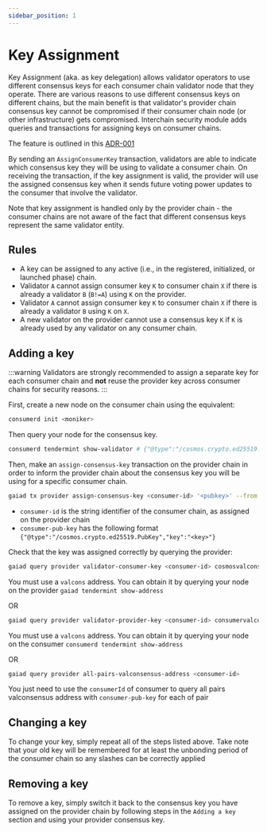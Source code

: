 ```yaml
---
sidebar_position: 1
---
```


# Key Assignment

Key Assignment (aka. as key delegation) allows validator operators to use different consensus keys for each consumer chain validator node that they operate.
There are various reasons to use different consensus keys on different chains, but the main benefit is that validator's provider chain consensus key cannot be compromised if their consumer chain node (or other infrastructure) gets compromised. Interchain security module adds queries and transactions for assigning keys on consumer chains.

The feature is outlined in this [ADR-001](../adrs/adr-001-key-assignment.md)

By sending an `AssignConsumerKey` transaction, validators are able to indicate which consensus key they will be using to validate a consumer chain. On receiving the transaction, if the key assignment is valid, the provider will use the assigned consensus key when it sends future voting power updates to the consumer that involve the validator.

Note that key assignment is handled only by the provider chain - the consumer chains are not aware of the fact that different consensus keys represent the same validator entity.

## Rules

- A key can be assigned to any active (i.e., in the registered, initialized, or launched phase) chain.
- Validator `A` cannot assign consumer key `K` to consumer chain `X` if there is already a validator `B` (`B!=A`) using `K` on the provider.
- Validator `A` cannot assign consumer key `K` to consumer chain `X` if there is already a validator `B` using `K` on `X`.
- A new validator on the provider cannot use a consensus key `K` if `K` is already used by any validator on any consumer chain.

## Adding a key

:::warning
Validators are strongly recommended to assign a separate key for each consumer chain
and **not** reuse the provider key across consumer chains for security reasons.
:::

First, create a new node on the consumer chain using the equivalent:

```bash
consumerd init <moniker>
```

Then query your node for the consensus key.

```bash
consumerd tendermint show-validator # {"@type":"/cosmos.crypto.ed25519.PubKey","key":"<key>"}
```

Then, make an `assign-consensus-key` transaction on the provider chain in order to inform the provider chain about the consensus key you will be using for a specific consumer chain.

```bash
gaiad tx provider assign-consensus-key <consumer-id> '<pubkey>' --from <tx-signer> --home <home_dir> --gas 900000 -b sync -y -o json
```

- `consumer-id` is the string identifier of the consumer chain, as assigned on the provider chain
- `consumer-pub-key` has the following format `{"@type":"/cosmos.crypto.ed25519.PubKey","key":"<key>"}`

Check that the key was assigned correctly by querying the provider:

```bash
gaiad query provider validator-consumer-key <consumer-id> cosmosvalcons1e....3xsj3ayzf4uv6
```

You must use a `valcons` address. You can obtain it by querying your node on the provider `gaiad tendermint show-address`

OR

```bash
gaiad query provider validator-provider-key <consumer-id> consumervalcons1e....123asdnoaisdao
```

You must use a `valcons` address. You can obtain it by querying your node on the consumer `consumerd tendermint show-address`

OR

```bash
gaiad query provider all-pairs-valconsensus-address <consumer-id>
```

You just need to use the `consumerId` of consumer to query all pairs valconsensus address with `consumer-pub-key` for each of pair

## Changing a key

To change your key, simply repeat all of the steps listed above. Take note that your old key will be remembered for at least the unbonding period of the consumer chain so any slashes can be correctly applied

## Removing a key

To remove a key, simply switch it back to the consensus key you have assigned on the provider chain by following steps in the `Adding a key` section and using your provider consensus key.
